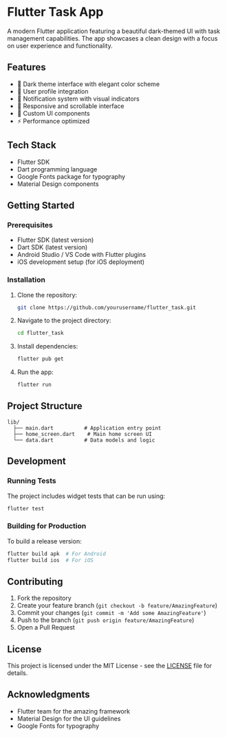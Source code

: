 # Flutter Task App

A modern Flutter application featuring a beautiful dark-themed UI with task management capabilities. The app showcases a clean design with a focus on user experience and functionality.

## Features

- 🌙 Dark theme interface with elegant color scheme
- 👤 User profile integration
- 🔔 Notification system with visual indicators
- 📱 Responsive and scrollable interface
- 🎨 Custom UI components
- ⚡ Performance optimized

## Tech Stack

- Flutter SDK
- Dart programming language
- Google Fonts package for typography
- Material Design components

## Getting Started

### Prerequisites

- Flutter SDK (latest version)
- Dart SDK (latest version)
- Android Studio / VS Code with Flutter plugins
- iOS development setup (for iOS deployment)

### Installation

1. Clone the repository:
   ```bash
   git clone https://github.com/yourusername/flutter_task.git
   ```

2. Navigate to the project directory:
   ```bash
   cd flutter_task
   ```

3. Install dependencies:
   ```bash
   flutter pub get
   ```

4. Run the app:
   ```bash
   flutter run
   ```

## Project Structure

```
lib/
  ├── main.dart          # Application entry point
  ├── home_screen.dart    # Main home screen UI
  └── data.dart          # Data models and logic
```

## Development

### Running Tests

The project includes widget tests that can be run using:

```bash
flutter test
```

### Building for Production

To build a release version:

```bash
flutter build apk  # For Android
flutter build ios  # For iOS
```

## Contributing

1. Fork the repository
2. Create your feature branch (`git checkout -b feature/AmazingFeature`)
3. Commit your changes (`git commit -m 'Add some AmazingFeature'`)
4. Push to the branch (`git push origin feature/AmazingFeature`)
5. Open a Pull Request

## License

This project is licensed under the MIT License - see the [LICENSE](LICENSE) file for details.

## Acknowledgments

- Flutter team for the amazing framework
- Material Design for the UI guidelines
- Google Fonts for typography
